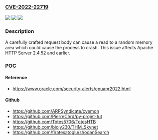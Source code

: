 ### [CVE-2022-22719](https://cve.mitre.org/cgi-bin/cvename.cgi?name=CVE-2022-22719)
![](https://img.shields.io/static/v1?label=Product&message=Apache%20HTTP%20Server&color=blue)
![](https://img.shields.io/static/v1?label=Version&message=Apache%20HTTP%20Server%202.4%3C%3D%202.4.52%20&color=brighgreen)
![](https://img.shields.io/static/v1?label=Vulnerability&message=CWE-665%20Improper%20Initialization&color=brighgreen)

### Description

A carefully crafted request body can cause a read to a random memory area which could cause the process to crash. This issue affects Apache HTTP Server 2.4.52 and earlier.

### POC

#### Reference
- https://www.oracle.com/security-alerts/cpuapr2022.html

#### Github
- https://github.com/ARPSyndicate/cvemon
- https://github.com/PierreChrd/py-projet-tut
- https://github.com/Totes5706/TotesHTB
- https://github.com/bioly230/THM_Skynet
- https://github.com/firatesatoglu/shodanSearch

